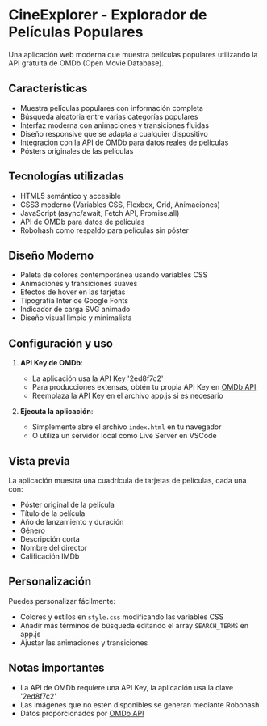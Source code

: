 # CineExplorer - Explorador de Películas Populares

Una aplicación web moderna que muestra películas populares utilizando la API gratuita de OMDb (Open Movie Database).

## Características

- Muestra películas populares con información completa
- Búsqueda aleatoria entre varias categorías populares
- Interfaz moderna con animaciones y transiciones fluidas
- Diseño responsive que se adapta a cualquier dispositivo
- Integración con la API de OMDb para datos reales de películas
- Pósters originales de las películas

## Tecnologías utilizadas

- HTML5 semántico y accesible
- CSS3 moderno (Variables CSS, Flexbox, Grid, Animaciones)
- JavaScript (async/await, Fetch API, Promise.all)
- API de OMDb para datos de películas
- Robohash como respaldo para películas sin póster

## Diseño Moderno

- Paleta de colores contemporánea usando variables CSS
- Animaciones y transiciones suaves
- Efectos de hover en las tarjetas
- Tipografía Inter de Google Fonts
- Indicador de carga SVG animado
- Diseño visual limpio y minimalista

## Configuración y uso

1. **API Key de OMDb**:
   - La aplicación usa la API Key '2ed8f7c2'
   - Para producciones extensas, obtén tu propia API Key en [OMDb API](https://www.omdbapi.com/apikey.aspx)
   - Reemplaza la API Key en el archivo app.js si es necesario

2. **Ejecuta la aplicación**:
   - Simplemente abre el archivo `index.html` en tu navegador
   - O utiliza un servidor local como Live Server en VSCode

## Vista previa

La aplicación muestra una cuadrícula de tarjetas de películas, cada una con:
- Póster original de la película
- Título de la película
- Año de lanzamiento y duración
- Género
- Descripción corta
- Nombre del director
- Calificación IMDb

## Personalización

Puedes personalizar fácilmente:
- Colores y estilos en `style.css` modificando las variables CSS
- Añadir más términos de búsqueda editando el array `SEARCH_TERMS` en app.js
- Ajustar las animaciones y transiciones

## Notas importantes

- La API de OMDb requiere una API Key, la aplicación usa la clave '2ed8f7c2'
- Las imágenes que no estén disponibles se generan mediante Robohash
- Datos proporcionados por [OMDb API](https://www.omdbapi.com/) 